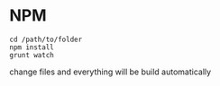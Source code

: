 

# NPM

```
cd /path/to/folder
npm install
grunt watch
```

change files and everything will be build automatically 
